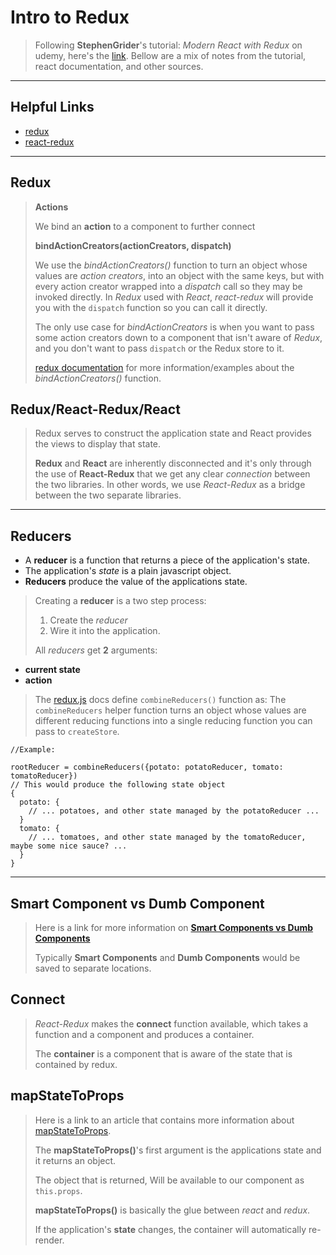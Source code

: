 



Intro to Redux
===================
> Following **StephenGrider**'s tutorial: *Modern React with Redux* on udemy, here's the [link](https://www.udemy.com/react-redux/).
> Bellow are a mix of notes from the tutorial, react documentation, and other sources.


----------

Helpful Links
-------------
>
-	[redux](https://redux.js.org/)
-	[react-redux](https://github.com/reactjs/react-redux/blob/master/docs/api.md)

----------

Redux
-------------
> **Actions**
>  
>  We bind an **action** to a component to further connect
>   
>   **bindActionCreators(actionCreators, dispatch)**
>  
>  We use the *bindActionCreators()* function to turn an object whose values are *action creators*, into an object with the same keys, but with every action creator wrapped into a *dispatch* call so they may be invoked directly.
>  In *Redux* used with *React*, *react-redux* will provide you with the ```dispatch``` function so you can call it directly.
>   
>  The only use case for *bindActionCreators* is when you want to pass some action creators down to a component that isn't aware of *Redux*, and you don't want to pass ```dispatch``` or the Redux store to it.
>  
>  [redux documentation](https://redux.js.org/docs/api/bindActionCreators.html) for more information/examples about the *bindActionCreators()* function.

Redux/React-Redux/React
-------------
>
> Redux serves to construct the application state and React provides the views to display that state.
>  
> **Redux** and **React** are inherently disconnected and it's only through the use of **React-Redux** that we get any clear *connection* between the two libraries. In other words, we use *React-Redux* as a bridge between the two separate libraries.
>  
>

----------


Reducers
-------------
>
-	A **reducer** is a function that returns a piece of the application's state.
- The application's *state* is a plain javascript object.
- **Reducers** produce the value of the applications state.

>
> Creating a **reducer** is a two step process:
> 1) Create the *reducer*
> 2) Wire it into the application.
>  
> All *reducers* get **2** arguments:
- **current state**
- **action**
>
> The [redux.js](https://redux.js.org/docs/api/combineReducers.html) docs define ```combineReducers()``` function as:
> The ```combineReducers``` helper function turns an object whose values are different reducing functions into a single reducing function you can pass to ```createStore```.
>
```
//Example:

rootReducer = combineReducers({potato: potatoReducer, tomato: tomatoReducer})
// This would produce the following state object
{
  potato: {
    // ... potatoes, and other state managed by the potatoReducer ...
  }
  tomato: {
    // ... tomatoes, and other state managed by the tomatoReducer, maybe some nice sauce? ...
  }
}
```


----------

Smart Component vs Dumb Component
-------------
> Here is a link for more information on [**Smart Components vs Dumb Components**](https://jaketrent.com/post/smart-dumb-components-react/)
>  
> Typically **Smart Components** and **Dumb Components** would be saved to separate locations.
>  
>

Connect
-------------
>
>*React-Redux* makes the **connect** function available, which takes a function and a component and produces a container.
>  
> The **container** is a component that is aware of the state that is contained by redux.


mapStateToProps
-------------
> Here is a link to an article that contains more information about [mapStateToProps](https://medium.com/mofed/reduxs-mysterious-connect-function-526efe1122e4).
>  
>  The **mapStateToProps()**'s first argument is the applications state and it returns an object.
>   
>  The object that is returned, Will be available to our component as ```this.props```.
>   
>  **mapStateToProps()** is basically the glue between *react* and *redux*.
>   
> If the application's **state** changes, the container will automatically re-render.
>  
> 
